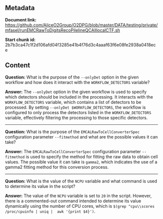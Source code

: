 ## Metadata

**Document link:** https://github.com/AliceO2Group/O2DPG/blob/master/DATA/testing/private/mfasel/runEMCRawToDigitsRecoPilelineQCAlllocalCTF.sh

**Start chunk id:** 2b7b3ca47c1f2d106afd04f3285e41b4f76d3c4aaaf63f6e08fe2938a0418ece

## Content

**Question:** What is the purpose of the `--onlyDet` option in the given workflow and how does it interact with the `WORKFLOW_DETECTORS` variable?

**Answer:** The `--onlyDet` option in the given workflow is used to specify which detectors should be included in the processing. It interacts with the `WORKFLOW_DETECTORS` variable, which contains a list of detectors to be processed. By setting `--onlyDet $WORKFLOW_DETECTORS`, the workflow is configured to only process the detectors listed in the `WORKFLOW_DETECTORS` variable, effectively filtering the processing to those specific detectors.

---

**Question:** What is the purpose of the `EMCALRawToCellConverterSpec` configuration parameter `--fitmethod` and what are the possible values it can take?

**Answer:** The `EMCALRawToCellConverterSpec` configuration parameter `--fitmethod` is used to specify the method for fitting the raw data to obtain cell values. The possible value it can take is `gamma2`, which indicates the use of a gamma2 fitting method for this conversion process.

---

**Question:** What is the value of the `NCPU` variable and what command is used to determine its value in the script?

**Answer:** The value of the `NCPU` variable is set to `20` in the script. However, there is a commented-out command intended to determine its value dynamically using the number of CPU cores, which is `$(grep ^cpu\\scores /proc/cpuinfo | uniq |  awk '{print $4}')`.